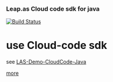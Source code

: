 
### Leap.as Cloud code sdk for java

[![Build Status](https://circleci.com/gh/LeapCloud/LAS-SDK-CloudCode-Java.svg?style=shield&circle-token=67793c816897b2aa0dc59dda6a4b4079939b3eb7)](https://circleci.com/gh/organizations/LeapCloud)


# use Cloud-code sdk

see [LAS-Demo-CloudCode-Java](https://github.com/LeapAppServices/LAS-Demo-CloudCode-Java)

[more](https://github.com/LeapAppServices/LAS-Docs/blob/master/zh/Java/Guide/CloudCode.md) 
